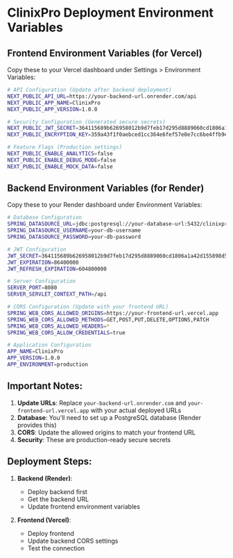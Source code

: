 # ClinixPro Deployment Environment Variables

## Frontend Environment Variables (for Vercel)

Copy these to your Vercel dashboard under Settings > Environment Variables:

```bash
# API Configuration (Update after backend deployment)
NEXT_PUBLIC_API_URL=https://your-backend-url.onrender.com/api
NEXT_PUBLIC_APP_NAME=ClinixPro
NEXT_PUBLIC_APP_VERSION=1.0.0

# Security Configuration (Generated secure secrets)
NEXT_PUBLIC_JWT_SECRET=364115689b626958012b9d7feb17d295d8889060cd1806a1a42d155898d52188d1ceada7ed4709073cdd26572bdc
NEXT_PUBLIC_ENCRYPTION_KEY=359a43f1f0aebced1cc364e6fef57e0e7cc6be4ffb9e2ed9e1315199c1cbbaff

# Feature Flags (Production settings)
NEXT_PUBLIC_ENABLE_ANALYTICS=false
NEXT_PUBLIC_ENABLE_DEBUG_MODE=false
NEXT_PUBLIC_ENABLE_MOCK_DATA=false
```

## Backend Environment Variables (for Render)

Copy these to your Render dashboard under Environment Variables:

```bash
# Database Configuration
SPRING_DATASOURCE_URL=jdbc:postgresql://your-database-url:5432/clinixpro
SPRING_DATASOURCE_USERNAME=your-db-username
SPRING_DATASOURCE_PASSWORD=your-db-password

# JWT Configuration
JWT_SECRET=364115689b626958012b9d7feb17d295d8889060cd1806a1a42d155898d52188d1ceada7ed4709073cdd26572bdc
JWT_EXPIRATION=86400000
JWT_REFRESH_EXPIRATION=604800000

# Server Configuration
SERVER_PORT=8080
SERVER_SERVLET_CONTEXT_PATH=/api

# CORS Configuration (Update with your frontend URL)
SPRING_WEB_CORS_ALLOWED_ORIGINS=https://your-frontend-url.vercel.app
SPRING_WEB_CORS_ALLOWED_METHODS=GET,POST,PUT,DELETE,OPTIONS,PATCH
SPRING_WEB_CORS_ALLOWED_HEADERS=*
SPRING_WEB_CORS_ALLOW_CREDENTIALS=true

# Application Configuration
APP_NAME=ClinixPro
APP_VERSION=1.0.0
APP_ENVIRONMENT=production
```

## Important Notes:

1. **Update URLs**: Replace `your-backend-url.onrender.com` and `your-frontend-url.vercel.app` with your actual deployed URLs
2. **Database**: You'll need to set up a PostgreSQL database (Render provides this)
3. **CORS**: Update the allowed origins to match your frontend URL
4. **Security**: These are production-ready secure secrets

## Deployment Steps:

1. **Backend (Render)**:
   - Deploy backend first
   - Get the backend URL
   - Update frontend environment variables

2. **Frontend (Vercel)**:
   - Deploy frontend
   - Update backend CORS settings
   - Test the connection 